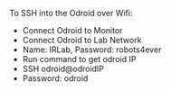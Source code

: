 To SSH into the Odroid over Wifi:
- Connect Odroid to Monitor
- Connect Odroid to Lab Network
- Name: IRLab, Password: robots4ever
- Run command to get odroid IP
- SSH odroid@odroidIP
- Password: odroid







